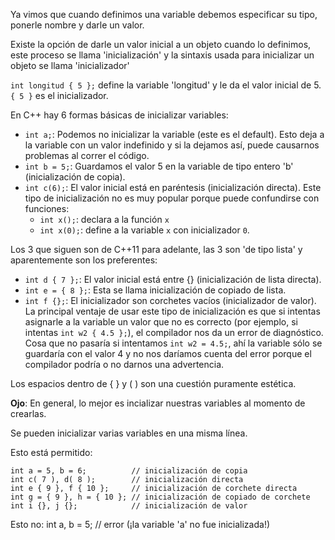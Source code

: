 Ya vimos que cuando definimos una variable debemos especificar su tipo, ponerle nombre y darle un valor. 

Existe la opción de darle un valor inicial a un objeto cuando lo definimos, este proceso se llama 'inicialización' y la  sintaxis usada para inicializar un objeto se llama 'inicializador'

`int longitud { 5 };` define la variable 'longitud' y le da el valor inicial de 5. `{ 5 }` es el inicializador.


En C++ hay 6 formas básicas de inicializar variables:
* `int a;`: Podemos no inicializar la variable (este es el default). Esto deja a la variable con un valor indefinido y si la dejamos así, puede causarnos problemas al correr el código.
* `int b = 5;`: Guardamos el valor 5 en la variable de tipo entero 'b' (inicialización de copia).
* `int c(6);`: El valor inicial está en paréntesis (inicialización directa). Este tipo de inicialización no es muy popular porque puede confundirse con funciones:
    * `int x();`: declara a la función `x`
    * `int x(0);`: define a la variable `x` con inicializador `0`.

Los 3 que siguen son de C++11 para adelante, las 3 son 'de tipo lista' y aparentemente son los preferentes:
* `int d { 7 };`: El valor inicial está entre {} (inicialización de lista directa).
* `int e = { 8 };`: Esta se llama inicialización de copiado de lista.
* `int f {};`: El inicializador son corchetes vacíos (inicializador de valor).
La principal ventaje de usar este tipo de inicialización es que si intentas asignarle a la variable un valor que no es correcto (por ejemplo, si intentas `int w2 { 4.5 };`), el compilador nos da un error de diagnóstico. Cosa que no pasaría si intentamos `int w2 = 4.5;`, ahí la variable sólo se guardaría con el valor 4 y no nos daríamos cuenta del error porque el compilador podría o no darnos una advertencia.

Los espacios dentro de { } y ( ) son una cuestión puramente estética.

**Ojo**: En general, lo mejor es incializar nuestras variables al momento de crearlas.


Se pueden inicializar varias variables en una misma línea.

Esto está permitido:
```
int a = 5, b = 6;          // inicialización de copia
int c( 7 ), d( 8 );        // inicialización directa
int e { 9 }, f { 10 };     // inicialización de corchete directa
int g = { 9 }, h = { 10 }; // inicialización de copiado de corchete
int i {}, j {};            // inicialización de valor
```

Esto no:
int a, b = 5; // error (¡la variable 'a' no fue inicializada!)
